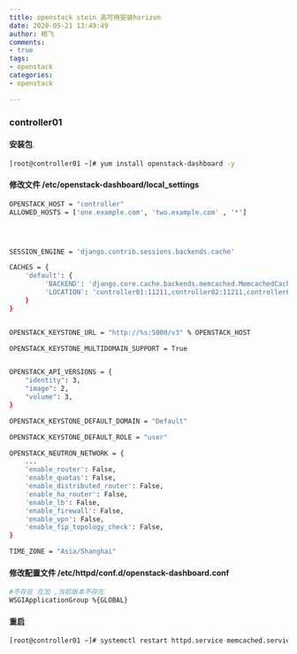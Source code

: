 ```yaml
---
title: openstack stein 高可用安装horizon
date: 2020-05-21 13:49:49
author: 相飞
comments:
- true
tags:
- openstack
categories:
- openstack

---
```




### controller01

#### 安装包

```bash
[root@controller01 ~]# yum install openstack-dashboard -y

```


#### 修改文件 __/etc/openstack-dashboard/local_settings__



```bash
OPENSTACK_HOST = "controller"
ALLOWED_HOSTS = ['one.example.com', 'two.example.com' , '*']




SESSION_ENGINE = 'django.contrib.sessions.backends.cache'

CACHES = {
    'default': {
         'BACKEND': 'django.core.cache.backends.memcached.MemcachedCache',
         'LOCATION': 'controller01:11211,controller02:11211,controller03:11211',
    }
}


OPENSTACK_KEYSTONE_URL = "http://%s:5000/v3" % OPENSTACK_HOST

OPENSTACK_KEYSTONE_MULTIDOMAIN_SUPPORT = True


OPENSTACK_API_VERSIONS = {
    "identity": 3,
    "image": 2,
    "volume": 3,
}

OPENSTACK_KEYSTONE_DEFAULT_DOMAIN = "Default"

OPENSTACK_KEYSTONE_DEFAULT_ROLE = "user"

OPENSTACK_NEUTRON_NETWORK = {
    ...
    'enable_router': False,
    'enable_quotas': False,
    'enable_distributed_router': False,
    'enable_ha_router': False,
    'enable_lb': False,
    'enable_firewall': False,
    'enable_vpn': False,
    'enable_fip_topology_check': False,
}

TIME_ZONE = "Asia/Shanghai"

```

#### 修改配置文件  __/etc/httpd/conf.d/openstack-dashboard.conf__



```bash
#不存在 在加 ,当前版本不存在
WSGIApplicationGroup %{GLOBAL}


```


#### 重启

```bash
[root@controller01 ~]# systemctl restart httpd.service memcached.service
```
